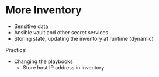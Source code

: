 # More Inventory

- Sensitive data
- Ansible vault and other secret services
- Storing state, updating the inventory at runtime (dynamic)

Practical
- Changing the playbooks
	- Store host IP address in inventory
